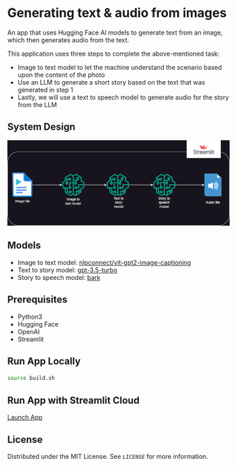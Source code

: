 # Generating text & audio from images

An app that uses Hugging Face AI models to generate text from an image, which then generates audio from the text.

This application uses three steps to complete the above-mentioned task:
* Image to text model to let the machine understand the scenario based upon the content of the photo
* Use an LLM to generate a short story based on the text that was generated in step 1
* Lastly, we will use a text to speech model to generate audio for the story from the LLM


## System Design

![system-design](img/system-design.drawio.png)


## Models

- Image to text model: [nlpconnect/vit-gpt2-image-captioning](https://huggingface.co/nlpconnect/vit-gpt2-image-captioning)
- Text to story model: [gpt-3.5-turbo](https://platform.openai.com/docs/models/gpt-3-5)
- Story to speech model: [bark](https://huggingface.co/suno/bark)


## Prerequisites

- Python3
- Hugging Face
- OpenAI
- Streamlit


## Run App Locally

```bash
source build.sh
```

## Run App with Streamlit Cloud
[Launch App](https://generative-story-telling.streamlit.app/)


## License

Distributed under the MIT License. See `LICENSE` for more information.
